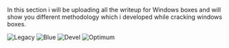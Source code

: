 In this section i will be uploading all the writeup for Windows boxes and will show you different methodology which i developed while cracking windows boxes.

![Legacy](https://user-images.githubusercontent.com/55708909/91399941-7b361a80-e85c-11ea-8795-0b6d7ecd6be8.png)
![Blue](https://user-images.githubusercontent.com/55708909/91400272-fe577080-e85c-11ea-83eb-62df0e7decde.png)
![Devel](https://user-images.githubusercontent.com/55708909/91410903-3a8ecf00-e865-11ea-961e-364b36bbff92.png)
![Optimum](https://user-images.githubusercontent.com/55708909/91416282-cce6a100-e86c-11ea-84df-635d1770a37d.png)





